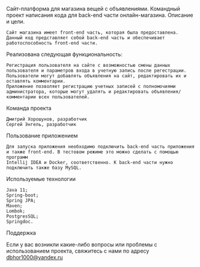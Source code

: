 Сайт-платформа для магазина вещей с объявлениями. Командный проект написания кода для back-end части онлайн-магазина. Описание и цели.

    Сайт магазина имеет front-end часть, которая была предоставлена. Данный код представляет собой back-end часть и обеспечивает работоспособность front-end части.

    

Реализована следующая функциональность:

    Регистрация пользователя на сайте с возможностью смены данных пользователя и параметров входа в учетную запись после регестрации.
    Пользователи могут добавлять объявления на сайт, редактировать их и оставлять комментарии. 
    Приложение позволяет регистрацию учетных записей с полномочиями администратора, которые могут удалять и редактировать объявления/комментарии всех пользователей.

Команда проекта

    Дмитрий Хорошунов, разработчик
    Сергей Энгель, разработчик


Пользование приложением

    Для запуска приложения необходимо подключить back-end часть приложения и также front-end. В тестовом режиме это можно сделать с помощью программ
    Intellij IDEA и Docker, соответственно. К back-end части нужно подключить также базу MySQL.

Используемые технологии

    Java 11;
    Spring-boot;
    Spring JPA;
    Maven;
    Lombok;
    PostgresSQL;
    Springdoc.

Поддержка

Если у вас возникли какие-либо вопросы или проблемы с использованием проекта, свяжитесь с нами по адресу dbhor1000@yandex.ru
